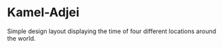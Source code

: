 # Kamel-Adjei
Simple design layout displaying the time of four different locations around the world.

